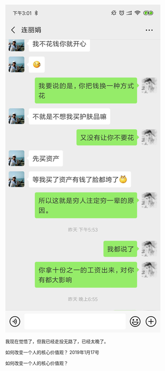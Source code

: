 

![](/assets/75279514268A5CA89A7B8881A8CE8109.jpg)

我现在觉悟了，但我已经走投无路了，已经太晚了。

如何改变一个人的核心价值观？
2019年1月17号

如何改变一个人的核心价值观？











































